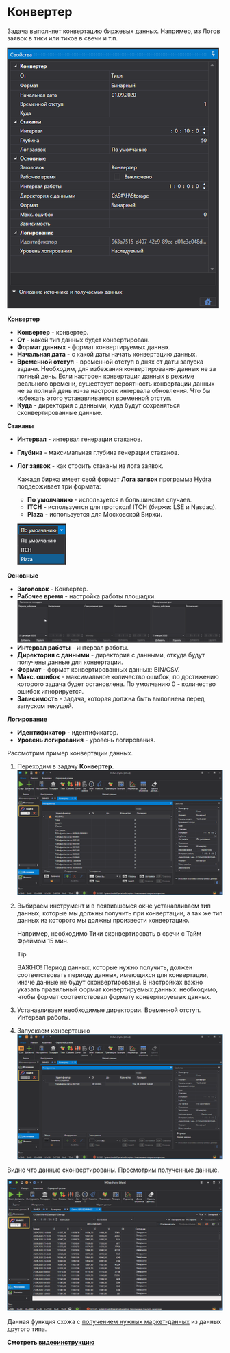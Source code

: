 # Конвертер

Задача выполняет конвертацию биржевых данных. Например, из Логов заявок в тики или тиков в свечи и т.п.

![hydra tasks converter](../../../images/hydra_tasks_converter.png)

**Конвертер**

- **Конвертер** \- конвертер. 
- **От** \- какой тип данных будет конвертирован. 
- **Формат данных** \- формат конвертируемых данных. 
- **Начальная дата** \- с какой даты начать конвертацию данных. 
- **Временной отступ** \- временной отступ в днях от даты запуска задачи. Необходим, для избежания конвертирования данных не за полный день. Если настроен конвертация данных в режиме реального времени, существует вероятность конвертации данных не за полный день из\-за настроек интервала обновления. Что бы избежать этого устанавливается временной отступ. 
- **Куда** \- директория с данными, куда будут сохраняться сконвертированные данные. 

**Стаканы**

- **Интервал** \- интервал генерации стаканов. 
- **Глубина** \- максимальная глубина генерации стаканов. 
- **Лог заявок** \- как строить стаканы из лога заявок. 

  Кажадя биржа имеет свой формат **Лога заявок** программа [Hydra](../../hydra.md) поддерживает три формата:
  - **По умолчанию** \- используется в большинстве случаев.
  - **ITCH** \- используется для протоколf ITCH (биржи: LSE и Nasdaq).
  - **Plaza** \- используется для Московской Биржи.

  ![hydra choose ITCH Plaza 00](../../../images/hydra_choose_itch_plaza_00.png)

**Основные**

- **Заголовок** \- Конвертер. 
- **Рабочее время** \- настройка работы площадки. ![hydra tasks backup desk](../../../images/hydra_tasks_backup_desk.png)
- **Интервал работы** \- интервал работы. 
- **Директория с данными** \- директория с данными, откуда будут получены данные для конвертации. 
- **Формат** \- формат конвертированных данных: BIN\/CSV. 
- **Макс. ошибок** \- максимальное количество ошибок, по достижению которого задача будет остановлена. По умолчанию 0 \- количество ошибок игнорируется. 
- **Зависимость** \- задача, которая должна быть выполнена перед запуском текущей. 

**Логирование**

- **Идентификатор** \- идентификатор. 
- **Уровень логирования** \- уровень логирования. 

Рассмотрим пример конвертации данных.

1. Переходим в задачу **Конвертер**. ![hydra tasks converter 00](../../../images/hydra_tasks_converter_00.png)
2. Выбираем инструмент и в появившемся окне устанавливаем тип данных, которые мы должны получить при конвертации, а так же тип данных из которого мы должны произвести конвертацию.

   Например, необходимо Тики сконвертировать в свечи с Тайм Фреймом 15 мин.

   > [!TIP]
   > ВАЖНО\! Период данных, которые нужно получить, должен соответствовать периоду данных, имеющихся для конвертации, иначе данные не будут сконвертированы. В настройках важно указать правильный формат конвертируемых данных: необходимо, чтобы формат соответствовал формату конвертируемых данных.
3. Устанавливаем необходимые директории. Временной отступ. Интервал работы. 
4. Запускаем конвертацию![hydra tasks converter 01](../../../images/hydra_tasks_converter_01.png)

Видно что данные сконвертированы. [Просмотрим](../working_with_data/view_and_export.md) полученные данные.

![hydra tasks converter 02](../../../images/hydra_tasks_converter_02.png)

Данная функция схожа с [получением нужных маркет\-данных](../working_with_data/any_market_data_types.md) из данных другого типа.

**Смотреть [видеоинструкцию](../videos/converter_task.md)**
